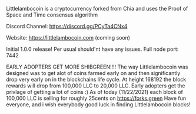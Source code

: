 Littlelambocoin is a cryptocurrency forked from Chia and uses the Proof of Space and Time consensus algorithm

Discord Channel: https://discord.gg/PCyTa4CNx4

Website: https://littlelambocoin.com (coming soon)

Initial 1.0.0 release!
Per usual should'nt have any issues.
Full node port: 7442


EARLY ADOPTERS GET MORE SHIBGREEN!!!!
The way Littlelambocoin was designed was to get alot of coins farmed early on and then significantly drop very early on in the blockchains life cycle.
At height 168192 the block rewards will drop from 100,000 LLC to 20,000 LLC.
Early adopters get the privlage of getting a lot of coins :)
As of today (11/22/2021) each block of 100,000 LLC is selling for roughly 25cents on https://forks.green
Have fun everyone, and i wish everybody good luck in finding Littlelambocoin blocks!

